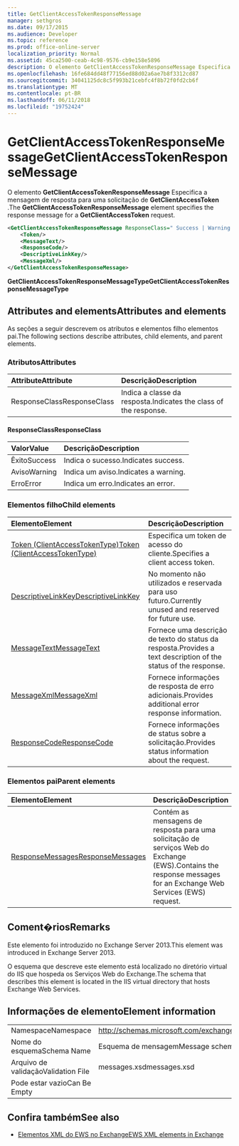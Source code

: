 ```yaml
---
title: GetClientAccessTokenResponseMessage
manager: sethgros
ms.date: 09/17/2015
ms.audience: Developer
ms.topic: reference
ms.prod: office-online-server
localization_priority: Normal
ms.assetid: 45ca2500-ceab-4c98-9576-cb9e158e5896
description: O elemento GetClientAccessTokenResponseMessage Especifica a mensagem de resposta para uma solicitação de GetClientAccessToken.
ms.openlocfilehash: 16fe684dd48f77156ed88d02a6ae7b8f3312cd87
ms.sourcegitcommit: 34041125dc8c5f993b21cebfc4f8b72f0fd2cb6f
ms.translationtype: MT
ms.contentlocale: pt-BR
ms.lasthandoff: 06/11/2018
ms.locfileid: "19752424"
---
```

# <a name="getclientaccesstokenresponsemessage"></a><span data-ttu-id="57006-103">GetClientAccessTokenResponseMessage</span><span class="sxs-lookup"><span data-stu-id="57006-103">GetClientAccessTokenResponseMessage</span></span>

<span data-ttu-id="57006-104">O elemento **GetClientAccessTokenResponseMessage** Especifica a mensagem de resposta para uma solicitação de **GetClientAccessToken** .</span><span class="sxs-lookup"><span data-stu-id="57006-104">The **GetClientAccessTokenResponseMessage** element specifies the response message for a **GetClientAccessToken** request.</span></span> 
  
```XML
<GetClientAccessTokenResponseMessage ResponseClass=" Success | Warning | Error ">
    <Token/>
    <MessageText/>
    <ResponseCode/>
    <DescriptiveLinkKey/>
    <MessageXml/>
</GetClientAccessTokenResponseMessage>
```

 <span data-ttu-id="57006-105">**GetClientAccessTokenResponseMessageType**</span><span class="sxs-lookup"><span data-stu-id="57006-105">**GetClientAccessTokenResponseMessageType**</span></span>
## <a name="attributes-and-elements"></a><span data-ttu-id="57006-106">Attributes and elements</span><span class="sxs-lookup"><span data-stu-id="57006-106">Attributes and elements</span></span>

<span data-ttu-id="57006-107">As seções a seguir descrevem os atributos e elementos filho elementos pai.</span><span class="sxs-lookup"><span data-stu-id="57006-107">The following sections describe attributes, child elements, and parent elements.</span></span>
  
### <a name="attributes"></a><span data-ttu-id="57006-108">Atributos</span><span class="sxs-lookup"><span data-stu-id="57006-108">Attributes</span></span>

|<span data-ttu-id="57006-109">**Attribute**</span><span class="sxs-lookup"><span data-stu-id="57006-109">**Attribute**</span></span>|<span data-ttu-id="57006-110">**Descrição**</span><span class="sxs-lookup"><span data-stu-id="57006-110">**Description**</span></span>|
|:-----|:-----|
|<span data-ttu-id="57006-111">ResponseClass</span><span class="sxs-lookup"><span data-stu-id="57006-111">ResponseClass</span></span>  <br/> |<span data-ttu-id="57006-112">Indica a classe da resposta.</span><span class="sxs-lookup"><span data-stu-id="57006-112">Indicates the class of the response.</span></span>  <br/> |
   
#### <a name="responseclass"></a><span data-ttu-id="57006-113">ResponseClass</span><span class="sxs-lookup"><span data-stu-id="57006-113">ResponseClass</span></span>

|<span data-ttu-id="57006-114">**Valor**</span><span class="sxs-lookup"><span data-stu-id="57006-114">**Value**</span></span>|<span data-ttu-id="57006-115">**Descrição**</span><span class="sxs-lookup"><span data-stu-id="57006-115">**Description**</span></span>|
|:-----|:-----|
|<span data-ttu-id="57006-116">Êxito</span><span class="sxs-lookup"><span data-stu-id="57006-116">Success</span></span>  <br/> |<span data-ttu-id="57006-117">Indica o sucesso.</span><span class="sxs-lookup"><span data-stu-id="57006-117">Indicates success.</span></span>  <br/> |
|<span data-ttu-id="57006-118">Aviso</span><span class="sxs-lookup"><span data-stu-id="57006-118">Warning</span></span>  <br/> |<span data-ttu-id="57006-119">Indica um aviso.</span><span class="sxs-lookup"><span data-stu-id="57006-119">Indicates a warning.</span></span>  <br/> |
|<span data-ttu-id="57006-120">Erro</span><span class="sxs-lookup"><span data-stu-id="57006-120">Error</span></span>  <br/> |<span data-ttu-id="57006-121">Indica um erro.</span><span class="sxs-lookup"><span data-stu-id="57006-121">Indicates an error.</span></span>  <br/> |
   
### <a name="child-elements"></a><span data-ttu-id="57006-122">Elementos filho</span><span class="sxs-lookup"><span data-stu-id="57006-122">Child elements</span></span>

|<span data-ttu-id="57006-123">**Elemento**</span><span class="sxs-lookup"><span data-stu-id="57006-123">**Element**</span></span>|<span data-ttu-id="57006-124">**Descrição**</span><span class="sxs-lookup"><span data-stu-id="57006-124">**Description**</span></span>|
|:-----|:-----|
|[<span data-ttu-id="57006-125">Token (ClientAccessTokenType)</span><span class="sxs-lookup"><span data-stu-id="57006-125">Token (ClientAccessTokenType)</span></span>](token-clientaccesstokentype.md) <br/> |<span data-ttu-id="57006-126">Especifica um token de acesso do cliente.</span><span class="sxs-lookup"><span data-stu-id="57006-126">Specifies a client access token.</span></span>  <br/> |
|[<span data-ttu-id="57006-127">DescriptiveLinkKey</span><span class="sxs-lookup"><span data-stu-id="57006-127">DescriptiveLinkKey</span></span>](descriptivelinkkey.md) <br/> |<span data-ttu-id="57006-128">No momento não utilizados e reservada para uso futuro.</span><span class="sxs-lookup"><span data-stu-id="57006-128">Currently unused and reserved for future use.</span></span>  <br/> |
|[<span data-ttu-id="57006-129">MessageText</span><span class="sxs-lookup"><span data-stu-id="57006-129">MessageText</span></span>](messagetext.md) <br/> |<span data-ttu-id="57006-130">Fornece uma descrição de texto do status da resposta.</span><span class="sxs-lookup"><span data-stu-id="57006-130">Provides a text description of the status of the response.</span></span>  <br/> |
|[<span data-ttu-id="57006-131">MessageXml</span><span class="sxs-lookup"><span data-stu-id="57006-131">MessageXml</span></span>](messagexml.md) <br/> |<span data-ttu-id="57006-132">Fornece informações de resposta de erro adicionais.</span><span class="sxs-lookup"><span data-stu-id="57006-132">Provides additional error response information.</span></span>  <br/> |
|[<span data-ttu-id="57006-133">ResponseCode</span><span class="sxs-lookup"><span data-stu-id="57006-133">ResponseCode</span></span>](responsecode.md) <br/> |<span data-ttu-id="57006-134">Fornece informações de status sobre a solicitação.</span><span class="sxs-lookup"><span data-stu-id="57006-134">Provides status information about the request.</span></span>  <br/> |
   
### <a name="parent-elements"></a><span data-ttu-id="57006-135">Elementos pai</span><span class="sxs-lookup"><span data-stu-id="57006-135">Parent elements</span></span>

|<span data-ttu-id="57006-136">**Elemento**</span><span class="sxs-lookup"><span data-stu-id="57006-136">**Element**</span></span>|<span data-ttu-id="57006-137">**Descrição**</span><span class="sxs-lookup"><span data-stu-id="57006-137">**Description**</span></span>|
|:-----|:-----|
|[<span data-ttu-id="57006-138">ResponseMessages</span><span class="sxs-lookup"><span data-stu-id="57006-138">ResponseMessages</span></span>](responsemessages.md) <br/> |<span data-ttu-id="57006-139">Contém as mensagens de resposta para uma solicitação de serviços Web do Exchange (EWS).</span><span class="sxs-lookup"><span data-stu-id="57006-139">Contains the response messages for an Exchange Web Services (EWS) request.</span></span>  <br/> |
   
## <a name="remarks"></a><span data-ttu-id="57006-140">Coment�rios</span><span class="sxs-lookup"><span data-stu-id="57006-140">Remarks</span></span>

<span data-ttu-id="57006-141">Este elemento foi introduzido no Exchange Server 2013.</span><span class="sxs-lookup"><span data-stu-id="57006-141">This element was introduced in Exchange Server 2013.</span></span>
  
<span data-ttu-id="57006-142">O esquema que descreve este elemento está localizado no diretório virtual do IIS que hospeda os Serviços Web do Exchange.</span><span class="sxs-lookup"><span data-stu-id="57006-142">The schema that describes this element is located in the IIS virtual directory that hosts Exchange Web Services.</span></span>
  
## <a name="element-information"></a><span data-ttu-id="57006-143">Informações de elemento</span><span class="sxs-lookup"><span data-stu-id="57006-143">Element information</span></span>

|||
|:-----|:-----|
|<span data-ttu-id="57006-144">Namespace</span><span class="sxs-lookup"><span data-stu-id="57006-144">Namespace</span></span>  <br/> |http://schemas.microsoft.com/exchange/services/2006/messages  <br/> |
|<span data-ttu-id="57006-145">Nome do esquema</span><span class="sxs-lookup"><span data-stu-id="57006-145">Schema Name</span></span>  <br/> |<span data-ttu-id="57006-146">Esquema de mensagem</span><span class="sxs-lookup"><span data-stu-id="57006-146">Message schema</span></span>  <br/> |
|<span data-ttu-id="57006-147">Arquivo de validação</span><span class="sxs-lookup"><span data-stu-id="57006-147">Validation File</span></span>  <br/> |<span data-ttu-id="57006-148">messages.xsd</span><span class="sxs-lookup"><span data-stu-id="57006-148">messages.xsd</span></span>  <br/> |
|<span data-ttu-id="57006-149">Pode estar vazio</span><span class="sxs-lookup"><span data-stu-id="57006-149">Can Be Empty</span></span>  <br/> ||
   
## <a name="see-also"></a><span data-ttu-id="57006-150">Confira também</span><span class="sxs-lookup"><span data-stu-id="57006-150">See also</span></span>



- [<span data-ttu-id="57006-151">Elementos XML do EWS no Exchange</span><span class="sxs-lookup"><span data-stu-id="57006-151">EWS XML elements in Exchange</span></span>](ews-xml-elements-in-exchange.md)

